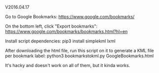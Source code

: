 V2016.04.17

Go to Google Bookmarks: https://www.google.com/bookmarks/

On the bottom left, click "Export bookmarks": https://www.google.com/bookmarks/bookmarks.html?hl=en

Install script dependencies:
pip3 install simplekml lxml

After downloading the html file, run this script on it to generate a KML file per bookmark label:
python3 bookmarkstokml.py GoogleBookmarks.html 

It's hacky and doesn't work on all of them, but it kinda works.

